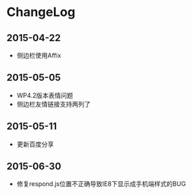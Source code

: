 ChangeLog
=========

## 2015-04-22

* 侧边栏使用Affix

## 2015-05-05

* WP4.2版本表情问题
* 侧边栏友情链接支持两列了

## 2015-05-11

* 更新百度分享

## 2015-06-30

* 修复respond.js位置不正确导致IE8下显示成手机端样式的BUG
